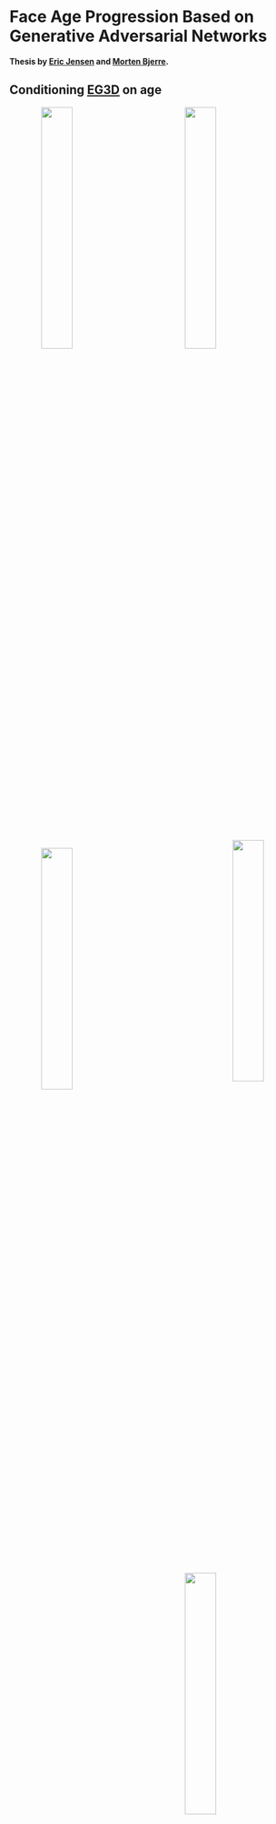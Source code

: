 # Face Age Progression Based on Generative Adversarial Networks

**Thesis by [Eric Jensen](https://www.linkedin.com/in/erickastljensen/) and [Morten Bjerre](https://www.linkedin.com/in/morten-bjerre/).**

## Conditioning [EG3D](https://github.com/NVlabs/eg3d) on age

<p align="center">
      <img src="./eg3d/42_l.gif" align="left" width="33%">
      <img src="./eg3d/42_m.gif" align="middle" width="33%">
      <img src="./eg3d/42_r.gif" align="right" width="33%">
</p>

<p align="center">
      <img src="./eg3d/300_l.gif" align="left" width="33%">
      <img src="./eg3d/300_m.gif" align="middle" width="33%">
      <img src="./eg3d/300_r.gif" align="right" width="33%">
</p>



### Abstract

It is a complicated endeavor to change an individual's facial appearance such that their face image would be an accurate estimate of the individual's likeness up to decades in the future or past. To achieve that, one needs to create a realistic, high-quality face image of the correct age while also maintaining the person's identity, all from one image. Accomplishing this is made even more difficult by aging being a highly individual process, which varies greatly based on lifestyle and genetics. Current works are limited to creating face images from the original viewing angle, which is not ideal. This work aims to use the recent advances in generative adversarial networks (GANs) and their application both in face aging and generating 3D images from single 2D input images to address all these problems. This is accomplished by extending the existing EG3D network, one of the most advanced state-of-the-art works on 3D GANs, and appending the age condition to the input and augmenting the loss with identity preservation loss. The end product is **age-EG3D**, which can create wholly synthetic photorealistic face images with a custom _target age_ and _viewing angle_ while maintaining the identity of the subject. Age-EG3D achieves an impressive mean absolute error (MAE) of 4.1 years for synthetic images. It also enables age simulation on real face images with an MAE of 7.9.




## Installation
In order to replicated age-EG3D, first clone the repository and change the directory

```
git clone https://github.com/johndoe133/eg3d-age/
cd eg3d-age/eg3d
```

Then, use conda to create the environment and activate it

```
conda env create -f ./environments/eg3d.yml
conda activate eg3d
```

Then install the `environments/requirements.txt` file

```
pip install -r ./environments/requirements.txt 
```

Age-eg3d runs with a special version of pytorch and torchvision which (to our knowledge) cannot be installed with `conda`. It has to be installed with `pip`. Installing the environment will, however, automatically install pytorch and torchvision because of dependencies. Therefore, first make sure that pytorch and torchvision is uninstalled and not showing when running `conda list` and `pip list`. 

To install the correct version of pytorch and torchvision run
```
pip install torch==1.11.0+cu113 torchvision==0.12.0+cu113 --extra-index-url https://download.pytorch.org/whl/cu113
```

## Training
### Setup
To train age-EG3D, you need to download and pre-process the dataset as described [here](https://github.com/NVlabs/eg3d#preparing-datasets:~:text=complete%20code%20example.-,Preparing%20datasets,-Datasets%20are%20stored).

By default, training is done with a floating point age value, which also yields the best results. 
#### Floating point age value
 The `dataset.json` needs to be renamed `dataset_MSE.json`. Each conditioning vector in `dataset_MSE.json` needs to be appended with the estimated age normalized to between -1 and 1. Example of this given in [evaluate_ages_wild.py](./eg3d/evaluate_ages_wild.py). The json file should look similar to the following:

```
{"labels": [["00000/img00000000.png", [0.9422833919525146, 0.034289587289094925, 0.3330560326576233, -0.8367999667889383, 0.03984849900007248, -0.9991570711135864, -0.009871904738247395, 0.017018394869192363, 0.33243677020072937, 0.022573914378881454, -0.9428553581237793, 2.566997504832856, 0.0, 0.0, 0.0, 1.0, 4.2647, 0.0, 0.5, 0.0, 4.2647, 0.5, 0.0, 0.0, 1.0, -0.9545]], ...]}
```

#### Categorical age values
Age-EG3D currently only supports using a categorical condtioning vector of size 101. The `dataset.json` needs to be renamed `dataset_MSE.json`. The file then needs to be preprocessed like shown in [create_categories_json.py](./eg3d/create_categories_json.py).

### Train the model
The model can be trained by running [train.sh](./eg3d/Experiments/train.sh):
```
sh Experiments/train.sh
```
The meaning of the argmunts for training is described in [train.py](./eg3d/train.py).

### Pre-trained model
The optimal model of the age-EG3D thesis can be downloaded [here](https://drive.google.com/file/d/1sLwxKsOPUjtZkT66VoPc9kjt8VtbAj3q/view?usp=sharing). 

## Generate images
Use the shell script [generate_images.sh](./eg3d/Experiments/generate_images.sh) to generate an image and a gif file. This is easily done by adding `--network_folder=PATH TO TRAINING FOLDER` after having trained a model. An example could be  `--network_folder=./training-runs/00001/00000-ffhq-FFHQ-gpus2-batch8-gamma5`. Otherwise use the following snippet with `network_pkl='PATH TO TRAINED MODEL'`:
```
def normalize(x, rmin = 0, rmax = 75, tmin = -1, tmax = 1):
    # normalize age between -1 and 1
    z = ((x - rmin) / (rmax - rmin)) * (tmax - tmin) + tmin
    return z

device = torch.device('cuda')
with dnnlib.util.open_url(network_pkl) as f:
    G = legacy.load_network_pkl(f)['G_ema'].to(device)

z = torch.from_numpy(np.random.RandomState(seed).randn(1, G.z_dim)).to(device)

fov_deg = 18.837
intrinsics = FOV_to_intrinsics(fov_deg, device=device)
cam_pivot = torch.tensor(G.rendering_kwargs.get('avg_camera_pivot', [0,0,0]), device=device)
cam_radius = G.rendering_kwargs.get('avg_camera_radius', 2.7)
cam2world_pose = LookAtPoseSampler.sample(np.pi/2 + angle_y, np.pi/2 + angle_p, cam_pivot, radius=cam_radius, device=device)
conditioning_cam2world_pose = LookAtPoseSampler.sample(np.pi/2, np.pi/2, cam_pivot, radius=cam_radius, device=device)
camera_params = torch.cat([cam2world_pose.reshape(-1, 16), intrinsics.reshape(-1, 9)], 1)
conditioning_params = torch.cat([conditioning_cam2world_pose.reshape(-1, 16), intrinsics.reshape(-1, 9)], 1)    

age = TARGET AGE
age = [normalize(age, rmin=age_min, rmax=age_max)]
c = torch.cat((conditioning_params, torch.tensor([age], device=device)), 1)
c_params = torch.cat((camera_params, torch.tensor([age], device=device)), 1)
ws = G.mapping(z, c.float(), truncation_psi=truncation_psi, truncation_cutoff=truncation_cutoff)
img = G.synthesis(ws, c_params.float())['image']
img.permute(0, 2, 3, 1) * 127.5 + 128).clamp(0, 255).to(torch.uint8)
pil_img = Image.fromarray(img[0].cpu().numpy(), 'RGB')
```
